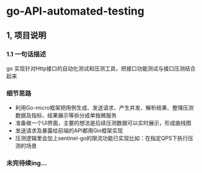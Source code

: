 # go-API-automated-testing

## 1, 项目说明
### 1.1 一句话描述

go 实现针对Http接口的自动化测试和压测工具，把接口功能测试与接口压测结合起来

### 细节思路
* 利用Go-micro框架把用例生成、发送请求、产生并发、解析结果、整理压测数据及指标、结果展示等拆分成单独微服务
* 准备做一个UI界面，主要的想法是后续压测数据可以实时展示，形成曲线图
* 发送请求及暴露给前端的API都用Gin框架实现
* 压测逻辑里会加上sentinel-go的限流功能已实现比如：在指定QPS下执行压测的场景

### 未完待续ing...

